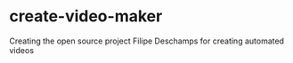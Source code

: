 # create-video-maker
Creating the open source project Filipe Deschamps for creating automated videos
